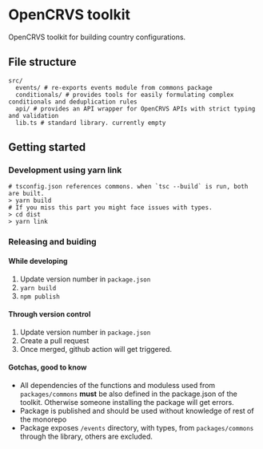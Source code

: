 # OpenCRVS toolkit

OpenCRVS toolkit for building country configurations.

## File structure

```
src/
  events/ # re-exports events module from commons package
  conditionals/ # provides tools for easily formulating complex conditionals and deduplication rules
  api/ # provides an API wrapper for OpenCRVS APIs with strict typing and validation
  lib.ts # standard library. currently empty
```

## Getting started

### Development using yarn link

```
# tsconfig.json references commons. when `tsc --build` is run, both are built.
> yarn build
# If you miss this part you might face issues with types.
> cd dist
> yarn link
```

### Releasing and buiding

#### While developing

1. Update version number in `package.json`
2. `yarn build`
3. `npm publish`

#### Through version control

1. Update version number in `package.json`
2. Create a pull request
3. Once merged, github action will get triggered.

#### Gotchas, good to know

- All dependencies of the functions and moduless used from `packages/commons` **must** be also defined in the package.json of the toolkit. Otherwise someone installing the package will get errors.
- Package is published and should be used without knowledge of rest of the monorepo
- Package exposes `/events` directory, with types, from `packages/commons` through the library, others are excluded.

